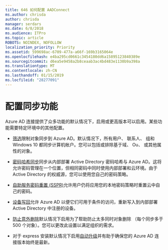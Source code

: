 ```yaml
---
title: 646 如何配置 AADConnect
ms.author: chrisda
author: chrisda
manager: serdars
ms.date: 6/8/2018
ms.audience: ITPro
ms.topic: article
ROBOTS: NOINDEX, NOFOLLOW
localization_priority: Priority
ms.assetid: 599698ac-6709-477a-a66f-169b3165064e
ms.openlocfilehash: e4ba295cd0661c3454180dd6a15895123840389e
ms.sourcegitcommit: d6ea5e9458a2b8ceaab3ac4bd483e1130b9a398a
ms.translationtype: MT
ms.contentlocale: zh-CN
ms.lasthandoff: 01/15/2019
ms.locfileid: "28277091"
---
```

# <a name="configure-sync-features"></a>配置同步功能

Azure AD 连接提供了众多功能的默认情况下，启用或更高版本可以启用。某些功能需要特定环境中的其他配置。
  
- [筛选](https://docs.microsoft.com/azure/active-directory/connect/active-directory-aadconnectsync-configure-filtering)限制对象同步到 Azure AD。默认情况下，所有用户、 联系人、 组和 Windows 10 都同步计算机帐户。您可以包括或排除基于域、 Ou、 或其他属性的对象。 
    
- [密码哈希同步](https://docs.microsoft.com/azure/active-directory/connect/active-directory-aadconnectsync-implement-password-hash-synchronization)同步从内部部署 Active Directory 密码哈希与 Azure AD。这将允许密码管理在一个位置，但相同密码中同时使用内部部署和云环境。由于 Active Directory 的权威源，您可以使用您自己的密码策略。 
    
- [自助服务密码重置 (SSPR)](https://docs.microsoft.com/azure/active-directory/authentication/quickstart-sspr)允许用户仍将应用您的本地密码策略时重置云中自己的密码。 
    
- [设备写回](https://docs.microsoft.com/azure/active-directory/connect/active-directory-aadconnect-feature-device-writeback)允许 Azure AD 以便它们可用于条件的访问，重新写入到内部部署 Active Directory 中注册的设备。 
    
- [防止意外删除](https://docs.microsoft.com/azure/active-directory/connect/active-directory-aadconnectsync-feature-prevent-accidental-deletes)默认情况下启用为了帮助防止太多同时对象删除 （每个同步多于 500 个对象）。您可以更改此设置以满足组织的需求。 
    
- 对于 express 安装默认情况下启用[自动升级](https://docs.microsoft.com/azure/active-directory/connect/active-directory-aadconnect-feature-automatic-upgrade)并有助于确保您的 Azure AD 连接版本始终是最新。 
    

